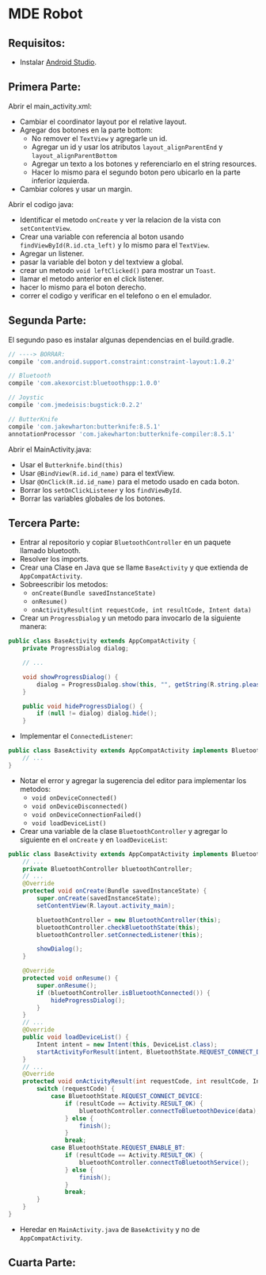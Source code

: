 # MDE Robot

## Requisitos:

- Instalar [Android Studio](https://developer.android.com/studio/index.html?hl=es-419).

## Primera Parte:

Abrir el main_activity.xml:

- Cambiar el coordinator layout por el relative layout.
- Agregar dos botones en la parte bottom:
	- No remover el ```TextView``` y agregarle un id.
	- Agregar un id y usar los atributos ```layout_alignParentEnd``` y ```layout_alignParentBottom```
	- Agregar un texto a los botones y referenciarlo en el string resources.
	- Hacer lo mismo para el segundo boton pero ubicarlo en la parte inferior izquierda.
- Cambiar colores y usar un margin.


Abrir el codigo java:

- Identificar el metodo ```onCreate``` y ver la relacion de la vista con ```setContentView```.
- Crear una variable con referencia al boton usando ```findViewById(R.id.cta_left)``` y lo mismo para el ```TextView```.
- Agregar un listener.
- pasar la variable del boton y del textview a global.
- crear un metodo ```void leftClicked()``` para mostrar un ```Toast```.
- llamar el metodo anterior en el click listener.
- hacer lo mismo para el boton derecho.
- correr el codigo y verificar en el telefono o en el emulador.
## Segunda Parte:

El segundo paso es instalar algunas dependencias en el build.gradle.

 ```groovy
// ----> BORRAR:
compile 'com.android.support.constraint:constraint-layout:1.0.2'

// Bluetooth
compile 'com.akexorcist:bluetoothspp:1.0.0'

// Joystic
compile 'com.jmedeisis:bugstick:0.2.2'

// ButterKnife
compile 'com.jakewharton:butterknife:8.5.1'
annotationProcessor 'com.jakewharton:butterknife-compiler:8.5.1'
```

Abrir el MainActivity.java:
- Usar el ```Butterknife.bind(this)```
- Usar ```@BindView(R.id.id_name)``` para el textView.
- Usar ```@OnClick(R.id.id_name)``` para el metodo usado en cada boton.
- Borrar los ```setOnClickListener``` y los ```findViewById```.
- Borrar las variables globales de los botones.

## Tercera Parte:
- Entrar al repositorio y copiar ```BluetoothController``` en un paquete llamado bluetooth.
- Resolver los imports.
- Crear una Clase en Java que se llame ```BaseActivity``` y que extienda de ```AppCompatActivity```.
- Sobreescribir los metodos:
    - ```onCreate(Bundle savedInstanceState)```
    - ```onResume()```
    - ```onActivityResult(int requestCode, int resultCode, Intent data)```
- Crear un ```ProgressDialog``` y un metodo para invocarlo de la siguiente manera:

```java
public class BaseActivity extends AppCompatActivity {
    private ProgressDialog dialog;

    // ...

    void showProgressDialog() {
        dialog = ProgressDialog.show(this, "", getString(R.string.please_wait), true);
    }

    public void hideProgressDialog() {
        if (null != dialog) dialog.hide();
    }
```

- Implementar el ```ConnectedListener```:

```java
public class BaseActivity extends AppCompatActivity implements BluetoothController.ConnectedListener{
    // ...
}
```

- Notar el error y agregar la sugerencia del editor para implementar los metodos:
    - ```void onDeviceConnected()```
    - ```void onDeviceDisconnected()```
    - ```void onDeviceConnectionFailed()```
    - ```void loadDeviceList()```
- Crear una variable de la clase ```BluetoothController``` y agregar lo siguiente en el ```onCreate``` y en ```loadDeviceList```:

```java
public class BaseActivity extends AppCompatActivity implements BluetoothController.ConnectedListener{
    // ...
    private BluetoothController bluetoothController;
    // ...
    @Override
    protected void onCreate(Bundle savedInstanceState) {
        super.onCreate(savedInstanceState);
        setContentView(R.layout.activity_main);

        bluetoothController = new BluetoothController(this);
        bluetoothController.checkBluetoothState(this);
        bluetoothController.setConnectedListener(this);

        showDialog();
    }

    @Override
    protected void onResume() {
        super.onResume();
        if (bluetoothController.isBluetoothConnected()) {
            hideProgressDialog();
        }
    }
    // ...
    @Override
    public void loadDeviceList() {
        Intent intent = new Intent(this, DeviceList.class);
        startActivityForResult(intent, BluetoothState.REQUEST_CONNECT_DEVICE);
    }
    // ...
    @Override
    protected void onActivityResult(int requestCode, int resultCode, Intent data) {
        switch (requestCode) {
            case BluetoothState.REQUEST_CONNECT_DEVICE:
                if (resultCode == Activity.RESULT_OK) {
                    bluetoothController.connectToBluetoothDevice(data);
                } else {
                    finish();
                }
                break;
            case BluetoothState.REQUEST_ENABLE_BT:
                if (resultCode == Activity.RESULT_OK) {
                    bluetoothController.connectToBluetoothService();
                } else {
                    finish();
                }
                break;
        }
    }
}
```

- Heredar en ```MainActivity.java``` de ```BaseActivity``` y no de ```AppCompatActivity```.

## Cuarta Parte:
